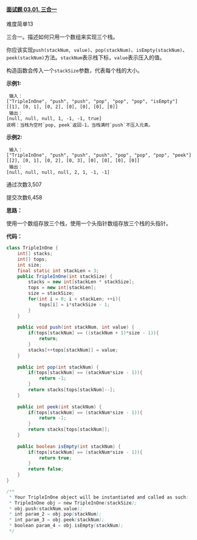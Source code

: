 #### [面试题 03.01. 三合一](https://leetcode-cn.com/problems/three-in-one-lcci/)

难度简单13

三合一。描述如何只用一个数组来实现三个栈。

你应该实现`push(stackNum, value)`、`pop(stackNum)`、`isEmpty(stackNum)`、`peek(stackNum)`方法。`stackNum`表示栈下标，`value`表示压入的值。

构造函数会传入一个`stackSize`参数，代表每个栈的大小。

**示例1:**

```
 输入：
["TripleInOne", "push", "push", "pop", "pop", "pop", "isEmpty"]
[[1], [0, 1], [0, 2], [0], [0], [0], [0]]
 输出：
[null, null, null, 1, -1, -1, true]
说明：当栈为空时`pop, peek`返回-1，当栈满时`push`不压入元素。
```

**示例2:**

```
 输入：
["TripleInOne", "push", "push", "push", "pop", "pop", "pop", "peek"]
[[2], [0, 1], [0, 2], [0, 3], [0], [0], [0], [0]]
 输出：
[null, null, null, null, 2, 1, -1, -1]
```

通过次数3,507

提交次数6,458



**思路：**

使用一个数组存放三个栈，使用一个头指针数组存放三个栈的头指针。



**代码：**

```java
class TripleInOne {
    int[] stacks;
    int[] tops;
    int size;
    final static int stackLen = 3;
    public TripleInOne(int stackSize) {
        stacks = new int[stackLen * stackSize];
        tops = new int[stackLen];
        size = stackSize;
        for(int i = 0; i < stackLen; ++i){
            tops[i] = i*stackSize - 1;
        } 
    }
    
    public void push(int stackNum, int value) {
        if(tops[stackNum] == ((stackNum + 1)*size - 1)){
            return;
        }
        stacks[++tops[stackNum]] = value;
    }
    
    public int pop(int stackNum) {
        if(tops[stackNum] == (stackNum*size - 1)){
            return -1;
        }
        return stacks[tops[stackNum]--];
    }
    
    public int peek(int stackNum) {
        if(tops[stackNum] == (stackNum*size - 1)){
            return -1;
        }
        return stacks[tops[stackNum]];
    }
    
    public boolean isEmpty(int stackNum) {
        if(tops[stackNum] == (stackNum*size - 1)){
            return true;
        }
        return false;
    }
}

/**
 * Your TripleInOne object will be instantiated and called as such:
 * TripleInOne obj = new TripleInOne(stackSize);
 * obj.push(stackNum,value);
 * int param_2 = obj.pop(stackNum);
 * int param_3 = obj.peek(stackNum);
 * boolean param_4 = obj.isEmpty(stackNum);
 */
```


